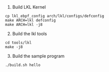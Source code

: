 1) Build LKL Kernel

```
cp lkl_ebpf_config arch/lkl/configs/defconfig
make ARCH=lkl defconfig 
make ARCH=lkl -j8
```

2) Build the lkl tools

```
cd tools/lkl
make -j8
```

3) Build the sample program

```
./build.sh hello
```
